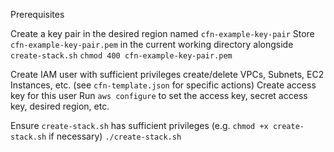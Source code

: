 Prerequisites

Create a key pair in the desired region named `cfn-example-key-pair`
Store `cfn-example-key-pair.pem` in the current working directory alongside `create-stack.sh`
`chmod 400 cfn-example-key-pair.pem`

Create IAM user with sufficient privileges create/delete VPCs, Subnets, EC2 Instances, etc. (see `cfn-template.json` for specific actions)
Create access key for this user
Run `aws configure` to set the access key, secret access key, desired region, etc.

Ensure `create-stack.sh` has sufficient privileges (e.g. `chmod +x create-stack.sh` if necessary)
`./create-stack.sh`